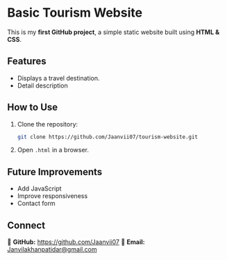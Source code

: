 # Basic Tourism Website

This is my **first GitHub project**, a simple static website built using **HTML & CSS**.

## Features
- Displays a travel destination.
-  Detail description

## How to Use
1. Clone the repository:
   ```bash
   git clone https://github.com/Jaanvii07/tourism-website.git
   ```
2. Open `.html` in a browser.

## Future Improvements
- Add JavaScript
- Improve responsiveness
- Contact form

## Connect
🔗 **GitHub:** https://github.com/Jaanvii07
📧 **Email:** Janvilakhanpatidar@gmail.com
